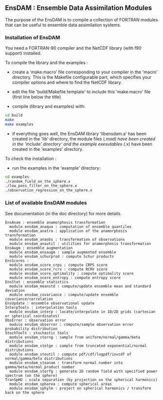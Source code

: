 ## EnsDAM : Ensemble Data Assimilation Modules

The purpose of the EnsDAM is to compile a collection of FORTRAN modules
that can be useful to ensemble data assimilation systems.

### Installation of EnsDAM

You need a FORTRAN-90 compiler and the NetCDF library (with f90 support) installed.

To compile the library and the examples :

- create a 'make.macro' file corresponding to your compiler in the 'macro' directory.
  This is the Makefile configurable part, which specifies
  your compiler options and where to find the NetCDF library.

- edit the file 'build/Makefile.template' to include this 'make.macro' file (first line below the title)

- compile (library and examples) with:

```bash
cd build
make
make examples
```

- if everything goes well, the EnsDAM library 'libensdam.a'
  has been created in the 'lib' directory, the module files (*.mod)
  have been created in the 'include' directory' and the example
  exexutables (*.x) have been created in the 'examples' directory.

 To check the installation :

 - run the examples in the 'example' directory:

```bash
cd examples
./random_field_on_the_sphere.x
./low_pass_filter_on_the_sphere.x
./observation_regression_on_the_sphere.x
```

### List of available EnsDAM modules

See documentation (in the doc directory) for more details.

```
EnsAnam : ensemble anamorphosis transformation
  module ensdam_anaqua : computation of ensemble quantiles
  module ensdam_anatra : application of the anamorphosis transformation
  module ensdam_anaobs : transformation of observations
  module ensdam_anautil : utilities for anamorphosis transformation
EnsAugm : ensemble augmentation
  module ensdam_ensaugm : sample augmented ensemble
  module ensdam_schurprod : compute Schur products
EnsScores :
  module ensdam_score_crps : compute CRPS score
  module ensdam_score_rcrv : compute RCRV score
  module ensdam_score_optimality : compute optimality score
  module ensdam_score_entropy : compute entropy score
EnsStat : ensemble statistics
  module ensdam_meanstd : compute/update ensemble mean and standard deviation
  module ensdam_covariance : compute/update ensemble covariance/correlation
EnsUpdate : ensemble observational update
InterpTools : interpolation tools
  module ensdam_interp : locate/interpolate in 1D/2D grids (cartesian or spherical coordinates)
ObsError : observation error
  module ensdam_obserror : compute/sample observation error probability distribution
StochTools : stochastic tools
  module ensdam_storng : sample from uniform/normal/gamma/beta distributions
  module ensdam_stotge : sample from truncated exponential/normal distributions
  module ensdam_stoutil : compute pdf/cdf/logpdf/invcdf of normal/gamma/beta distributions
  module ensdam_stoanam : transform normal number into gamma/beta/normal_product number
  module ensdam_storfg : generate 2D random field with specified power spectrum (on the sphere)
TranSpHO : scale separation (by projection on the spherical harmonics)
  module ensdam_spharea : compute spherical areas
  module ensdam_sphylm : project on spherical harmonics / transform back on the sphere
```

